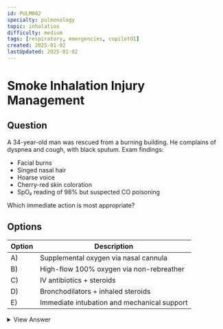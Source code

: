 ```yaml
---
id: PULM002
specialty: pulmonology
topic: inhalation
difficulty: medium
tags: [respiratory, emergencies, copilotO1]
created: 2025-01-02
lastUpdated: 2025-01-02
---
```


# Smoke Inhalation Injury Management

## Question
A 34-year-old man was rescued from a burning building. He complains of dyspnea and cough, with black sputum. Exam findings:
- Facial burns
- Singed nasal hair
- Hoarse voice
- Cherry-red skin coloration
- SpO₂ reading of 98% but suspected CO poisoning

Which immediate action is most appropriate?

## Options
| Option | Description                                 |
|--------|---------------------------------------------|
| A)     | Supplemental oxygen via nasal cannula       |
| B)     | High-flow 100% oxygen via non-rebreather    |
| C)     | IV antibiotics + steroids                   |
| D)     | Bronchodilators + inhaled steroids          |
| E)     | Immediate intubation and mechanical support |

<details>
<summary>View Answer</summary>

## Correct Answer
B

## Explanation
1. Smoke inhalation often leads to carbon monoxide (CO) poisoning.
2. Cherry-red skin and a falsely normal SpO₂ reading are classic findings.
3. Immediate high-flow 100% oxygen ensures maximal CO elimination.
4. Intubation is reserved for airway compromise or severe burns.
5. Antibiotics/steroids are not routinely given without specific indications.

## References
- NEJM 2018: "Carbon Monoxide Poisoning and Smoke Inhalation"
- CDC Guidelines for Emergency Management of Smoke Inhalation
</details>